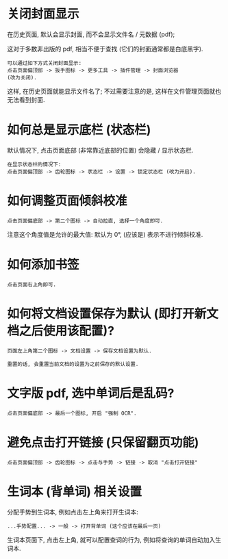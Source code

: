 # 关闭封面显示

在历史页面, 默认会显示封面, 而不会显示文件名 / 元数据 (pdf);

这对于多数非出版的 pdf, 相当不便于查找 (它们的封面通常都是白底黑字).

    可以通过如下方式关闭封面显示:
    点击页面偏顶部 -> 扳手图标 -> 更多工具 -> 插件管理 -> 封面浏览器
    (改为关闭).

这样, 在历史页面就能显示文件名了;
不过需要注意的是, 这样在文件管理页面就也无法看到封面.

# 如何总是显示底栏 (状态栏)

默认情况下, 点击页面底部 (非常靠近底部的位置) 会隐藏 / 显示状态栏.

    在显示状态栏的情况下:
    点击页面偏顶部 -> 齿轮图标 -> 状态栏 -> 设置 -> 锁定状态栏 (改为开启).

# 如何调整页面倾斜校准

    点击页面偏底部 -> 第二个图标 -> 自动拉直, 选择一个角度即可.

注意这个角度值是允许的最大值: 默认为 0°, (应该是) 表示不进行倾斜校准.

# 如何添加书签

    点击页面右上角即可.

# 如何将文档设置保存为默认 (即打开新文档之后使用该配置)?

    页面左上角第二个图标 -> 文档设置 -> 保存文档设置为默认.

    重置的话, 会重置当前文档的设置为之前保存的默认设置.

# 文字版 pdf, 选中单词后是乱码?

    点击页面偏底部 -> 最后一个图标, 开启 "强制 OCR".

# 避免点击打开链接 (只保留翻页功能)

    点击页面偏顶部 -> 齿轮图标 -> 点击与手势 -> 链接 -> 取消 "点击打开链接"

# 生词本 (背单词) 相关设置

分配手势到生词本, 例如点击左上角来打开生词本:

    ...手势配置... -> 一般 -> 打开背单词 (这个应该在最后一页)

生词本页面下, 点击左上角, 就可以配置查词的行为, 例如将查询的单词自动加入生词本.
